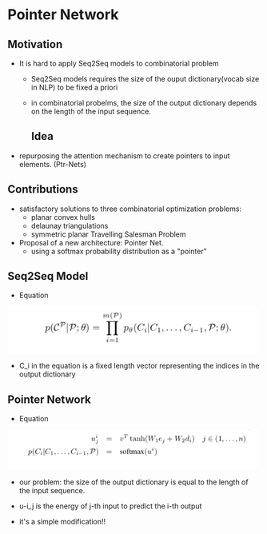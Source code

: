 # Pointer Network

## Motivation

+ It is hard to apply Seq2Seq models to combinatorial problem

  + Seq2Seq models requires the size of the ouput dictionary(vocab size in NLP) to be fixed a priori

  + in combinatorial probelms, the size of the output dictionary depends on the length of the input sequence.

    

    ## Idea

+ repurposing the attention mechanism to create pointers to input elements. (Ptr-Nets)



## Contributions

+ satisfactory solutions to three combinatorial optimization problems:
  + planar convex hulls
  + delaunay triangulations
  + symmetric planar Travelling Salesman Problem
+ Proposal of a new architecture: Pointer Net. 
  + using a softmax probability distribution as a "pointer"



## Seq2Seq Model





+ Equation

![rnn equation](images/pointer_network_1.png)



+ C_i in the equation is a fixed length vector representing the indices in the output dictionary





## Pointer Network



+ Equation

![rnn equation](images/pointer_network_2.png)

+ our problem: the size of the output dictionary is equal to the length of the input sequence. 
+ u-i_j is the energy of j-th input to predict the i-th output

+ it's a simple modification!!

